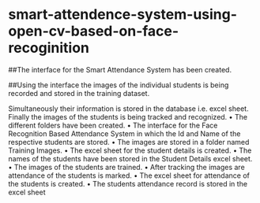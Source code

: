 # smart-attendence-system-using-open-cv-based-on-face-recoginition

##The interface for the Smart Attendance System has been created. 


##Using the interface the images of the individual students is being recorded and stored in the training dataset. 

Simultaneously their information is stored in the database i.e. excel sheet. Finally the images of the students is being tracked and recognized.
• The different folders have been created.
• The interface for the Face Recognition Based Attendance System in which the Id and Name of the respective students are stored.
• The images are stored in a folder named Training Images.
• The excel sheet for the student details is created.
• The names of the students have been stored in the Student Details excel sheet.
• The images of the students are trained.
•	After tracking the images are attendance of the students is marked.
• The excel sheet for attendance of the students is created.
•	The students attendance record is stored in the excel sheet
